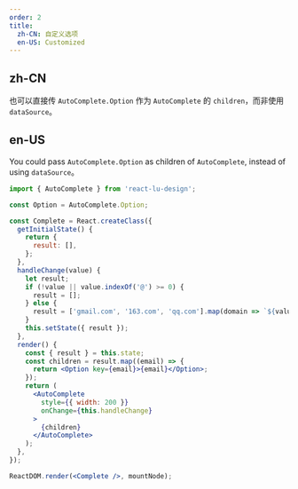 ```yaml
---
order: 2
title:
  zh-CN: 自定义选项
  en-US: Customized
---
```


## zh-CN

也可以直接传 `AutoComplete.Option` 作为 `AutoComplete` 的 `children`，而非使用 `dataSource`。

## en-US

You could pass `AutoComplete.Option` as children of `AutoComplete`, instead of using `dataSource`。

````jsx
import { AutoComplete } from 'react-lu-design';

const Option = AutoComplete.Option;

const Complete = React.createClass({
  getInitialState() {
    return {
      result: [],
    };
  },
  handleChange(value) {
    let result;
    if (!value || value.indexOf('@') >= 0) {
      result = [];
    } else {
      result = ['gmail.com', '163.com', 'qq.com'].map(domain => `${value}@${domain}`);
    }
    this.setState({ result });
  },
  render() {
    const { result } = this.state;
    const children = result.map((email) => {
      return <Option key={email}>{email}</Option>;
    });
    return (
      <AutoComplete
        style={{ width: 200 }}
        onChange={this.handleChange}
      >
        {children}
      </AutoComplete>
    );
  },
});

ReactDOM.render(<Complete />, mountNode);
````
